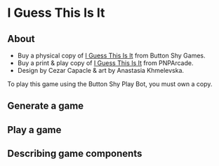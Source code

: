 
# I Guess This Is It

## About

* Buy a physical copy of [I Guess This Is It](https://buttonshygames.com/products/i-guess-this-is-it-1) from Button Shy Games.
* Buy a print & play copy of [I Guess This Is It](https://www.pnparcade.com/products/i-guess-this-is-it) from PNPArcade.
* Design by Cezar Capacle & art by Anastasia Khmelevska.

To play this game using the Button Shy Play Bot, you must own a copy.

## Generate a game

## Play a game

## Describing game components

